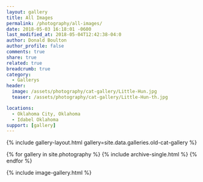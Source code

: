 ```yaml
---
layout: gallery
title: All Images
permalink: /photography/all-images/
date: 2018-05-03 16:18:01 -0600
last_modified_at: 2018-05-04T12:42:38-04:0
author: Donald Boulton
author_profile: false
comments: true
share: true
related: true
breadcrumb: true
category:
  - Gallerys
header:
  image: /assets/photography/cat-gallery/Little-Hun.jpg
  teaser: /assets/photography/cat-gallery/Little-Hun-th.jpg

locations:
  - Oklahoma City, Oklahoma
  - Idabel Oklahoma
support: [gallery]
---
```


{% include gallery-layout.html gallery=site.data.galleries.old-cat-gallery %}

{% for gallery in site.photography %}
  {% include archive-single.html %}
{% endfor %}

{% include image-gallery.html %}
